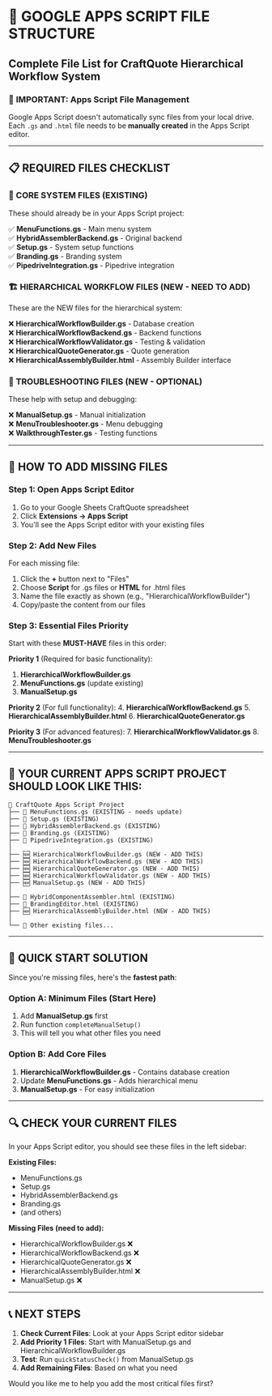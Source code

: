 # 📁 GOOGLE APPS SCRIPT FILE STRUCTURE
## Complete File List for CraftQuote Hierarchical Workflow System

### 🚨 **IMPORTANT: Apps Script File Management**

Google Apps Script doesn't automatically sync files from your local drive. Each `.gs` and `.html` file needs to be **manually created** in the Apps Script editor.

---

## 📋 **REQUIRED FILES CHECKLIST**

### **🔧 CORE SYSTEM FILES (EXISTING)**
These should already be in your Apps Script project:

✅ **MenuFunctions.gs** - Main menu system  
✅ **HybridAssemblerBackend.gs** - Original backend  
✅ **Setup.gs** - System setup functions  
✅ **Branding.gs** - Branding system  
✅ **PipedriveIntegration.gs** - Pipedrive integration  

### **🏗️ HIERARCHICAL WORKFLOW FILES (NEW - NEED TO ADD)**
These are the NEW files for the hierarchical system:

❌ **HierarchicalWorkflowBuilder.gs** - Database creation  
❌ **HierarchicalWorkflowBackend.gs** - Backend functions  
❌ **HierarchicalWorkflowValidator.gs** - Testing & validation  
❌ **HierarchicalQuoteGenerator.gs** - Quote generation  
❌ **HierarchicalAssemblyBuilder.html** - Assembly Builder interface  

### **🔧 TROUBLESHOOTING FILES (NEW - OPTIONAL)**
These help with setup and debugging:

❌ **ManualSetup.gs** - Manual initialization  
❌ **MenuTroubleshooter.gs** - Menu debugging  
❌ **WalkthroughTester.gs** - Testing functions  

---

## 🔨 **HOW TO ADD MISSING FILES**

### **Step 1: Open Apps Script Editor**
1. Go to your Google Sheets CraftQuote spreadsheet
2. Click **Extensions → Apps Script**
3. You'll see the Apps Script editor with your existing files

### **Step 2: Add New Files**
For each missing file:
1. Click the **+** button next to "Files"
2. Choose **Script** for .gs files or **HTML** for .html files
3. Name the file exactly as shown (e.g., "HierarchicalWorkflowBuilder")
4. Copy/paste the content from our files

### **Step 3: Essential Files Priority**
Start with these **MUST-HAVE** files in this order:

**Priority 1** (Required for basic functionality):
1. **HierarchicalWorkflowBuilder.gs**
2. **MenuFunctions.gs** (update existing)
3. **ManualSetup.gs**

**Priority 2** (For full functionality):
4. **HierarchicalWorkflowBackend.gs**
5. **HierarchicalAssemblyBuilder.html**
6. **HierarchicalQuoteGenerator.gs**

**Priority 3** (For advanced features):
7. **HierarchicalWorkflowValidator.gs**
8. **MenuTroubleshooter.gs**

---

## 📂 **YOUR CURRENT APPS SCRIPT PROJECT SHOULD LOOK LIKE THIS:**

```
📁 CraftQuote Apps Script Project
├── 📄 MenuFunctions.gs (EXISTING - needs update)
├── 📄 Setup.gs (EXISTING)
├── 📄 HybridAssemblerBackend.gs (EXISTING)
├── 📄 Branding.gs (EXISTING)
├── 📄 PipedriveIntegration.gs (EXISTING)
│
├── 🆕 HierarchicalWorkflowBuilder.gs (NEW - ADD THIS)
├── 🆕 HierarchicalWorkflowBackend.gs (NEW - ADD THIS)
├── 🆕 HierarchicalQuoteGenerator.gs (NEW - ADD THIS)
├── 🆕 HierarchicalWorkflowValidator.gs (NEW - ADD THIS)
├── 🆕 ManualSetup.gs (NEW - ADD THIS)
│
├── 📄 HybridComponentAssembler.html (EXISTING)
├── 📄 BrandingEditor.html (EXISTING)
├── 🆕 HierarchicalAssemblyBuilder.html (NEW - ADD THIS)
│
└── 📄 Other existing files...
```

---

## 🚀 **QUICK START SOLUTION**

Since you're missing files, here's the **fastest path**:

### **Option A: Minimum Files (Start Here)**
1. Add **ManualSetup.gs** first
2. Run function `completeManualSetup()`
3. This will tell you what other files you need

### **Option B: Add Core Files**
1. **HierarchicalWorkflowBuilder.gs** - Contains database creation
2. Update **MenuFunctions.gs** - Adds hierarchical menu
3. **ManualSetup.gs** - For easy initialization

---

## 🔍 **CHECK YOUR CURRENT FILES**

In your Apps Script editor, you should see these files in the left sidebar:

**Existing Files:**
- MenuFunctions.gs
- Setup.gs  
- HybridAssemblerBackend.gs
- Branding.gs
- (and others)

**Missing Files (need to add):**
- HierarchicalWorkflowBuilder.gs ❌
- HierarchicalWorkflowBackend.gs ❌
- HierarchicalQuoteGenerator.gs ❌
- HierarchicalAssemblyBuilder.html ❌
- ManualSetup.gs ❌

---

## 📞 **NEXT STEPS**

1. **Check Current Files**: Look at your Apps Script editor sidebar
2. **Add Priority 1 Files**: Start with ManualSetup.gs and HierarchicalWorkflowBuilder.gs
3. **Test**: Run `quickStatusCheck()` from ManualSetup.gs
4. **Add Remaining Files**: Based on what you need

Would you like me to help you add the most critical files first?
